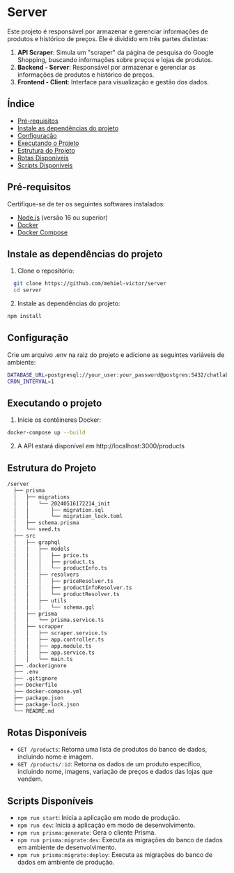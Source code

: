 # Server

Este projeto é responsável por armazenar e gerenciar informações de produtos e histórico de preços. Ele é dividido em três partes distintas:

1. **API Scraper**: Simula um "scraper" da página de pesquisa do Google Shopping, buscando informações sobre preços e lojas de produtos.
2. **Backend - Server**: Responsável por armazenar e gerenciar as informações de produtos e histórico de preços.
3. **Frontend - Client**: Interface para visualização e gestão dos dados.

## Índice

- [Pré-requisitos](#pré-requisitos)
- [Instale as dependências do projeto](#instale-as-dependências-do-projeto)
- [Configuração](#configuração)
- [Executando o Projeto](#executando-o-projeto)
- [Estrutura do Projeto](#estrutura-do-projeto)
- [Rotas Disponíveis](#rotas-disponíveis)
- [Scripts Disponíveis](#scripts-disponíveis)

## Pré-requisitos

Certifique-se de ter os seguintes softwares instalados:

- [Node.js](https://nodejs.org/) (versão 16 ou superior)
- [Docker](https://www.docker.com/)
- [Docker Compose](https://docs.docker.com/compose/)

## Instale as dependências do projeto

1. Clone o repositório:
 ```sh
   git clone https://github.com/mehiel-victor/server
   cd server
 ```
2. Instale as dependências do projeto:
```sh
npm install
```

## Configuração
Crie um arquivo .env na raiz do projeto e adicione as seguintes variáveis de ambiente:
```sh
DATABASE_URL=postgresql://your_user:your_password@postgres:5432/chatlabsdb
CRON_INTERVAL=1
```

## Executando o projeto
1. Inicie os contêineres Docker:
```sh
docker-compose up --build
```
2. A API estará disponível em http://localhost:3000/products

## Estrutura do Projeto
```sh
/server
  ├── prisma
  │   ├── migrations
  │   │   └── 20240516172214_init
  │   │       ├── migration.sql
  │   │       └── migration_lock.toml
  │   ├── schema.prisma
  │   └── seed.ts
  ├── src
  │   ├── graphql
  │   │   ├── models
  │   │   │   ├── price.ts
  │   │   │   ├── product.ts
  │   │   │   └── productInfo.ts
  │   │   ├── resolvers
  │   │   │   ├── priceResolver.ts
  │   │   │   ├── productInfoResolver.ts
  │   │   │   └── productResolver.ts
  │   │   ├── utils
  │   │   │   └── schema.gql
  │   ├── prisma
  │   │   └── prisma.service.ts
  │   ├── scrapper
  │   │   ├── scraper.service.ts
  │   │   ├── app.controller.ts
  │   │   ├── app.module.ts
  │   │   ├── app.service.ts
  │   │   └── main.ts
  ├── .dockerignore
  ├── .env
  ├── .gitignore
  ├── Dockerfile
  ├── docker-compose.yml
  ├── package.json
  ├── package-lock.json
  └── README.md
```

## Rotas Disponíveis
- `GET /products`: Retorna uma lista de produtos do banco de dados, incluindo nome e imagem.
- `GET /products/:id`: Retorna os dados de um produto específico, incluindo nome, imagens, variação de preços e dados das lojas que vendem.

## Scripts Disponíveis
- `npm run start`: Inicia a aplicação em modo de produção.
- `npm run dev`: Inicia a aplicação em modo de desenvolvimento.
- `npm run prisma:generate`: Gera o cliente Prisma.
- `npm run prisma:migrate:dev`: Executa as migrações do banco de dados em ambiente de desenvolvimento.
- `npm run prisma:migrate:deploy`: Executa as migrações do banco de dados em ambiente de produção.